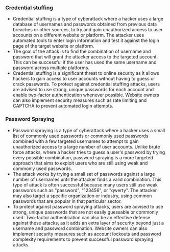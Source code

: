 ### Credential stuffing
- Credential stuffing is a type of cyberattack where a hacker uses a large database of usernames and passwords obtained from previous data breaches or other sources, to try and gain unauthorized access to user accounts on a different website or platform. The attacker uses automated tools to enter login information and test it against the login page of the target website or platform.
- The goal of the attack is to find the combination of username and password that will grant the attacker access to the targeted account. This can be successful if the user has used the same username and password across multiple platforms.
- Credential stuffing is a significant threat to online security as it allows hackers to gain access to user accounts without having to guess or crack passwords. To protect against credential stuffing attacks, users are advised to use strong, unique passwords for each account and enable two-factor authentication whenever possible. Website owners can also implement security measures such as rate limiting and CAPTCHA to prevent automated login attempts.


### Password Spraying
- Password spraying is a type of cyberattack where a hacker uses a small list of commonly used passwords or commonly used passwords combined with a few targeted usernames to attempt to gain unauthorized access to a large number of user accounts. Unlike brute force attacks, where a hacker tries to guess a user's password by trying every possible combination, password spraying is a more targeted approach that aims to exploit users who are still using weak and commonly used passwords.
- The attack works by trying a small set of passwords against a large number of usernames until the attacker finds a valid combination. This type of attack is often successful because many users still use weak passwords such as "password", "123456", or "qwerty". The attacker may also target a specific organization or industry, using common passwords that are popular in that particular sector.
- To protect against password spraying attacks, users are advised to use strong, unique passwords that are not easily guessable or commonly used. Two-factor authentication can also be an effective defense against these attacks, as it adds an extra layer of security beyond just a username and password combination. Website owners can also implement security measures such as account lockouts and password complexity requirements to prevent successful password spraying attacks.